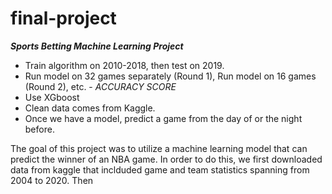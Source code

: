 # final-project

***Sports Betting Machine Learning Project***

  - Train algorithm on 2010-2018, then test on 2019. 
  - Run model on 32 games separately (Round 1), Run model on 16 games (Round 2), etc. - *ACCURACY SCORE*
  - Use XGboost
  - Clean data comes from Kaggle.
  - Once we have a model, predict a game from the day of or the night before.


The goal of this project was to utilize a machine learning model that can predict the winner of an NBA game. In order to do this, we first downloaded data from kaggle that inclduded game and team statistics spanning from 2004 to 2020. Then 
